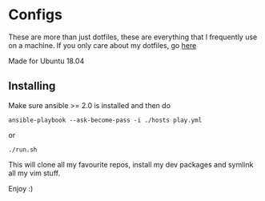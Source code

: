 # Configs

These are more than just dotfiles, these are everything that I frequently use on a machine.
If you only care about my dotfiles, go [here](https://github.com/joereynolds/configs/tree/master/roles/common/files)

Made for Ubuntu 18.04

## Installing

Make sure ansible >= 2.0 is installed and then do

```
ansible-playbook --ask-become-pass -i ./hosts play.yml
```

or

```
./run.sh
```

This will clone all my favourite repos, install my dev packages and symlink all my vim stuff.

Enjoy :)
